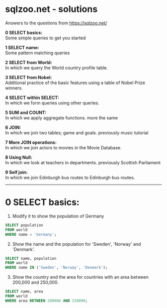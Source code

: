 # sqlzoo.net - solutions
Answers to the questions from https://sqlzoo.net/

**0 SELECT basics:**<br>
Some simple queries to get you started

**1 SELECT name:**<br>
Some pattern matching queries

**2 SELECT from World:**<br>
In which we query the World country profile table.

**3 SELECT from Nobel:**<br>
Additional practice of the basic features using a table of Nobel Prize winners.

**4 SELECT within SELECT:**<br>
In which we form queries using other queries.

**5 SUM and COUNT:**<br>
In which we apply aggregate functions. more the same

**6 JOIN:**<br>
In which we join two tables; game and goals. previously music tutorial

**7 More JOIN operations:**<br>
In which we join actors to movies in the Movie Database.

**8 Using Null:**<br>
In which we look at teachers in departments. previously Scottish Parliament

**9 Self join:**<br>
In which we join Edinburgh bus routes to Edinburgh bus routes.

---
# 0 SELECT basics:
1. Modify it to show the population of Germany
```sql
SELECT population 
FROM world 
WHERE name = 'Germany';
```

2. Show the name and the population for 'Sweden', 'Norway' and 'Denmark'.
```sql
SELECT name, population 
FROM world 
WHERE name IN ('Sweden', 'Norway', 'Denmark');
```

3. Show the country and the area for countries with an area between 200,000 and 250,000.
```sql
SELECT name, area 
FROM world
WHERE area BETWEEN 200000 AND 250000;
```